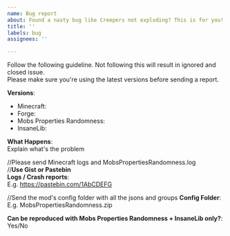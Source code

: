 ```yaml
---
name: Bug report
about: Found a nasty bug like Creepers not exploding? This is for you!
title: ''
labels: bug
assignees: ''

---
```


Follow the following guideline. Not following this will result in ignored and closed issue.  
Please make sure you're using the latest versions before sending a report.

**Versions**:
* Minecraft:  
* Forge: 
* Mobs Properties Randomness: 
* InsaneLib: 

**What Happens**:  
Explain what's the problem

//Please send Minecraft logs and MobsPropertiesRandomness.log  
//**Use Gist or Pastebin**  
**Logs / Crash reports**:  
E.g. https://pastebin.com/1AbCDEFG

//Send the mod's config folder with all the jsons and groups
**Config Folder**:  
E.g. MobsPropertiesRandomness.zip

**Can be reproduced with Mobs Properties Randomness + InsaneLib only?**:  
Yes/No
